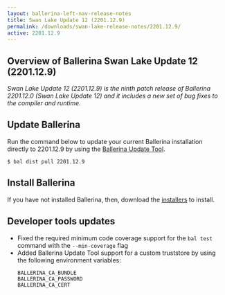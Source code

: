 ```yaml
---
layout: ballerina-left-nav-release-notes
title: Swan Lake Update 12 (2201.12.9) 
permalink: /downloads/swan-lake-release-notes/2201.12.9/
active: 2201.12.9
---
```


## Overview of Ballerina Swan Lake Update 12 (2201.12.9)

<em>Swan Lake Update 12 (2201.12.9) is the ninth patch release of Ballerina 2201.12.0 (Swan Lake Update 12) and it includes a new set of bug fixes to the compiler and runtime.</em>

## Update Ballerina

Run the command below to update your current Ballerina installation directly to 2201.12.9 by using the [Ballerina Update Tool](/learn/update-tool/).

```
$ bal dist pull 2201.12.9
```

## Install Ballerina

If you have not installed Ballerina, then, download the [installers](/downloads/#swanlake) to install.

<!-- ADD ONLY THE APPLICABLE SECTIONS FROM THE BELOW -->


## Developer tools updates

- Fixed the required minimum code coverage support for the `bal test` command with the `--min-coverage` flag
- Added Ballerina Update Tool support for a custom truststore by using the following environment variables:
    ```
    BALLERINA_CA_BUNDLE
    BALLERINA_CA_PASSWORD
    BALLERINA_CA_CERT
    ```
